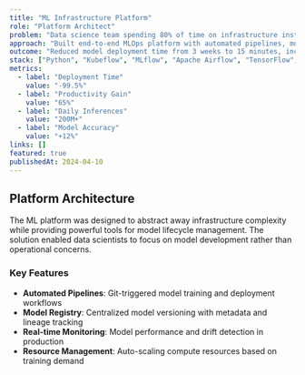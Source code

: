 ```yaml
---
title: "ML Infrastructure Platform"
role: "Platform Architect"
problem: "Data science team spending 80% of time on infrastructure instead of model development, with inconsistent deployment processes and no model versioning."
approach: "Built end-to-end MLOps platform with automated pipelines, model registry, A/B testing framework, and real-time monitoring capabilities."
outcome: "Reduced model deployment time from 3 weeks to 15 minutes, increased data scientist productivity by 65%, and enabled serving 200M+ daily inferences."
stack: ["Python", "Kubeflow", "MLflow", "Apache Airflow", "TensorFlow", "PyTorch", "Ray", "MinIO"]
metrics:
  - label: "Deployment Time"
    value: "-99.5%"
  - label: "Productivity Gain"
    value: "65%"
  - label: "Daily Inferences"
    value: "200M+"
  - label: "Model Accuracy"
    value: "+12%"
links: []
featured: true
publishedAt: 2024-04-10
---
```


## Platform Architecture

The ML platform was designed to abstract away infrastructure complexity while providing powerful tools for model lifecycle management. The solution enabled data scientists to focus on model development rather than operational concerns.

### Key Features

- **Automated Pipelines**: Git-triggered model training and deployment workflows
- **Model Registry**: Centralized model versioning with metadata and lineage tracking
- **Real-time Monitoring**: Model performance and drift detection in production
- **Resource Management**: Auto-scaling compute resources based on training demand